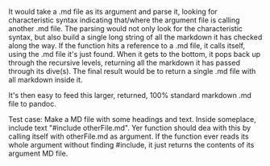  It would take a .md file as its argument and parse it, looking for characteristic syntax indicating that/where the argument file is calling another .md file. The parsing would not only look for the characteristic syntax, but also build a single long string of all the markdown it has checked along the way. If the function hits a reference to a .md file, it calls itself, using the .md file it's just found. When it gets to the bottom, it pops back up through the recursive levels, returning all the markdown it has passed through its dive(s). The final result would be to return a single .md file with all markdown inside it.

It's then easy to feed this larger, returned, 100% standard markdown .md file to pandoc.

Test case: Make a MD file  with some headings and text. Inside someplace, include text "#include otherFile.md". Yer function should dea with this by calling itself with otherFile.md as argument. If the function ever reads its whole argument without finding #include, it just returns the contents of its argument MD file. 